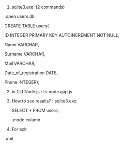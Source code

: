 1) sqlite3.exe  :(2 commands)

 .open users.db 

CREATE TABLE users(
 
  ID INTEGER PRIMARY KEY AUTOINCREMENT NOT NULL,

  Name VARCHAR,
  
  Surname VARCHAR,
  
  Mail VARCHAR,
  
  Date_of_registration DATE,
  
  Phone INTEGER);

2) in CLI Node.js : 
   ts-node app.js

3) How to see resalts? :
   sqlite3.exe:
   
   SELECT * FROM users;

   .mode column

   
4) For exit
 
  .quit